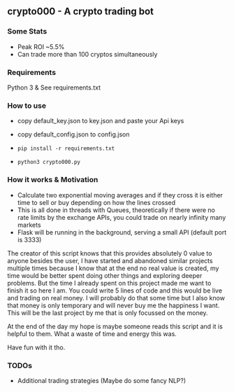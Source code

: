 ## crypto000 - A crypto trading bot

### Some Stats

- Peak ROI ~5.5% 
- Can trade more than 100 cryptos simultaneously


### Requirements 

Python 3 & See requirements.txt


### How to use

- copy default_key.json to key.json and paste your Api keys

- copy default_config.json to config.json 

- `pip install -r requirements.txt`

- `python3 crypto000.py`


### How it works & Motivation

- Calculate two exponential moving averages and if they cross it is either time to sell or buy depending on how the lines crossed 
- This is all done in threads with Queues, theoretically if there were no rate limits by the exchange APIs, you could trade on nearly infinity many markets
- Flask will be running in the background, serving a small API (default port is 3333)


The creator of this script knows that this provides absolutely 0 value to anyone besides the user, I have started and abandoned similar projects multiple times 
because I know that at the end no real value is created, my time would be better spent doing other things and exploring deeper problems. But the time I already spent
on this project made me want to finish it so here I am. You could write 5 lines of code and this would be live and trading on real money. I will probably do that 
some time but I also know that money is only temporary and will never buy me the happiness I want. This will be the last project by me that is only focussed on the money.


At the end of the day my hope is maybe someone reads this script and it is helpful to them. What a waste of time and energy this was. 


Have fun with it tho. 


### TODOs 


- Additional trading strategies (Maybe do some fancy NLP?)




